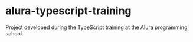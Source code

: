 # alura-typescript-training
Project developed during the TypeScript training at the Alura programming school.
